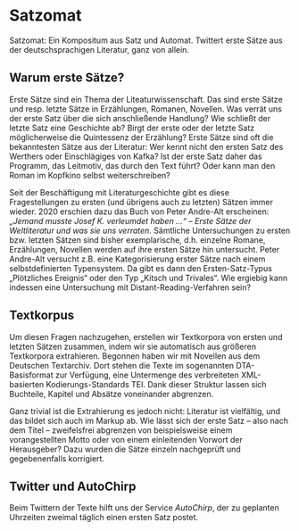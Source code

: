 # Satzomat

Satzomat: Ein Kompositum aus Satz und Automat. Twittert erste Sätze aus der deutschsprachigen Literatur, ganz von allein.

## Warum erste Sätze?

Erste Sätze sind ein Thema der Liteaturwissenschaft. Das sind erste Sätze und resp. letzte Sätze in Erzählungen, Romanen, Novellen. Was verrät uns der erste Satz über die sich anschließende Handlung? Wie schließt der letzte Satz eine Geschichte ab? Birgt der erste oder der letzte Satz möglicherweise die Quintessenz der Erzählung? Erste Sätze sind oft die bekanntesten Sätze aus der Literatur: Wer kennt nicht den ersten Satz des Werthers oder Einschlägiges von Kafka? Ist der erste Satz daher das Programm, das Leitmotiv, das durch den Text führt? Oder kann man den Roman im Kopfkino selbst weiterschreiben?

Seit der Beschäftigung mit Literaturgeschichte gibt es diese Fragestellungen zu ersten (und übrigens auch zu letzten) Sätzen immer wieder. 2020 erschien dazu das Buch von Peter Andre-Alt erscheinen: *„Jemand musste Josef K. verleumdet haben …“ – Erste Sätze der Weltliteratur und was sie uns verraten*. Sämtliche Untersuchungen zu ersten bzw. letzten Sätzen sind bisher exemplarische, d.h. einzelne Romane, Erzählungen, Novellen werden auf ihre ersten Sätze hin untersucht. Peter Andre-Alt versucht z.B. eine Kategorisierung erster Sätze nach einem selbstdefinierten Typensystem. Da gibt es dann den Ersten-Satz-Typus „Plötzliches Ereignis“ oder den Typ „Kitsch und Trivales“. Wie ergiebig kann indessen eine Untersuchung mit Distant-Reading-Verfahren sein?

## Textkorpus

Um diesen Fragen nachzugehen, erstellen wir Textkorpora von ersten und letzten Sätzen zusammen, indem wir sie automatisch aus größeren Textkorpora extrahieren. Begonnen haben wir  mit Novellen aus dem Deutschen Textarchiv. Dort stehen die Texte im sogenannten DTA-Basisformat zur Verfügung, eine Untermenge des verbreiteten XML-basierten Kodierungs-Standards TEI. Dank dieser Struktur lassen sich Buchteile, Kapitel und Absätze voneinander abgrenzen.

Ganz trivial ist die Extrahierung es jedoch nicht: Literatur ist vielfältig, und das bildet sich auch im Markup ab. Wie lässt sich der erste Satz – also nach dem Titel – zweifelsfrei abgrenzen von beispielsweise einem vorangestellten Motto oder von einem einleitenden Vorwort der Herausgeber? Dazu wurden die Sätze einzeln nachgeprüft und gegebenenfalls korrigiert.

## Twitter und AutoChirp

Beim Twittern der Texte hilft uns der Service *AutoChirp*, der zu geplanten Uhrzeiten zweimal täglich einen ersten Satz postet.
